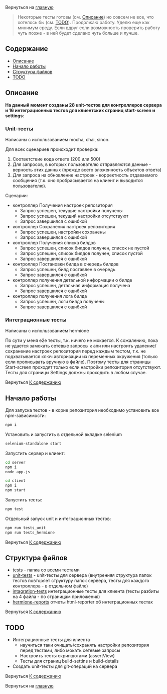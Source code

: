 Вернуться на [главную](README.md)

> Некоторые тесты готовы (см. [Описание](#about)) но совсем не все, что хотелось бы (см. [TODO](#todo)). Продолжаю работу. Уделю еще как минимум среду. Если вдруг если возможность проверить работу чуть позже - в ней будет сделано чуть больше и лучше. 

## Содержание <a name = "content_table"></a>

- [Описание](#about)
- [Начало работы](#getting_started)
- [Структура файлов](#file_tree)
- [TODO](#todo)

## Описание <a name = "about"></a>

**На данный момент созданы 28 unit-тестов для контроллеров сервера и 16 интеграционных тестов для клиентских страниц start-screen и settings**:

### Unit-тесты

Написаны с использованием mocha, chai, sinon.

Для всех сценариев происходит проверка:
1. Соответствие кода ответа (200 или 500)
2. Для запросов, в которых пользователю отправляются данные - верность этих данных (прежде всего вложенность объектов ответа)
3. Для запроса на обновление настроек - корректность отдаваемого сообщения (т.к. оно пробрасывается на клиент и выводится пользователю).

Сценарии:
- контроллер Получения настроек репозитория
    - Запрос успешен, текущие настройки получены
    - Запрос успешен, текущий настройки отсутствуют
    - Запрос завершился с ошибкой
- контроллер Сохранения настроек репозитория
    - Запрос успешен, настройки сохранены
    - Запрос завершился с ошибкой
- контроллер Получения списка билдов
    - Запрос успешен, список билдов получен, список не пустой
    - Запрос успешен, список билдов получен, список пустой
    - Запрос завершился с ошибкой
- контроллер Постановки билда в очередь билдов
    - Запрос успешен, билд поставлен в очередь
    - Запрос завершился с ошибкой
- контроллер получения детальной информации о билде
    - Запрос успешен, детальная информация получена
    - Запрос завершился с ошибкой
- контроллер получения лога билда
    - Запрос успешен, логи билда получены
    - Запрос завершился с ошибкой

### Интеграционные тесты
Написаны с использованием hermione

По сути у меня e2e тесты, т.к. ничего не мокается.
К сожалению, пока не удается замокать сетевые запросы к апи или настроить удаление/сохранение настроек репозитория перед каждым тестом, т.к. не подхватывается ключ авторизации из переменных окружения (только если прописывать вручную в файле). Поэтому тесты для страницы Start-screen проходят только если настройки репозитория отсутствуют. Тесты для страницы Settings должны проходить в любом случае.

Вернуться [К содержанию](#content_table)

## Начало работы <a name = "getting_started"></a>

Для запуска тестов - в корне репозитория необходимо установить все npm-зависимости:
```bash
npm i
``` 
Установить и запустить в отдельной вкладке selenium
```bash
selenium-standalone start
```
Запустить сервер и клиент:
```bash
cd server
npm i
node app.js
```
```bash
cd client
npm i
npm start
```
Запустить тесты:
```bash
npm test
``` 
Отдельный запуск unit и интеграционных тестов:
```bash
npm run tests_unit
npm run tests_hermione
``` 

Вернуться [К содержанию](#content_table)

## Структура файлов <a name = "file_tree"></a>

- [tests](tests) - папка со всеми тестами
- [unit-tests](unit-tests) - unit-тесты для сервера (внутренняя структура папок тестов повторяет структуру папок сервера, тесты для каждого контроллера - в отдельном файле)
- [intagration-tests](intagration-tests) интеграционные тесты для клиента (тесты разбиты на 4 файла - по страницам приложения)
- [hermione-reports](hermione-reports) отчеты html-reporter об интеграционных тестах

Вернуться [К содержанию](#content_table)

## TODO

- Интеграционные тесты для клиента
   - научиться таки очищать/сохранять настройки репозитория перед тестами, либо мокать сетевые запросы
   - Настроить тесты скриншотами (assertView)
   - Тесты для страниц build-settins и build-details
- Создать unit-тесты для git-операций на сервера

Вернуться [К содержанию](#content_table)

Вернуться на [главную](README.md)
